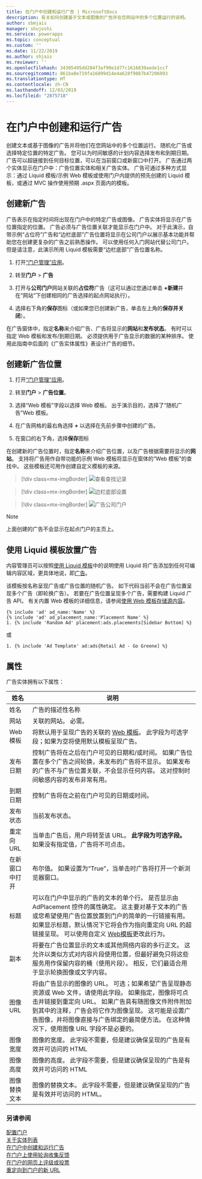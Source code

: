 ```yaml
---
title: 在门户中创建和运行广告 | MicrosoftDocs
description: 有关如何创建基于文本或图像的广告并在您网站中的多个位置运行的说明。
author: sbmjais
manager: shujoshi
ms.service: powerapps
ms.topic: conceptual
ms.custom: ''
ms.date: 11/22/2019
ms.author: shjais
ms.reviewer: ''
ms.openlocfilehash: 34305495dd284f3af99e1d77c1616839aede1cc7
ms.sourcegitcommit: 861ba8e719fa16899d14e4a628f9087b47206993
ms.translationtype: HT
ms.contentlocale: zh-CN
ms.lasthandoff: 12/03/2019
ms.locfileid: "2875718"
---
```

# <a name="create-and-run-advertisements-on-a-portal"></a>在门户中创建和运行广告

创建文本或基于图像的广告并将他们在您网站中的多个位置运行。 随机化广告或选择特定位置的特定广告。 您可以为时间敏感的计划内容选择发布和到期日期。 广告可以超链接到任何目标位置，可以在当前窗口或新窗口中打开。 广告通过两个实体显示在门户中：广告位置实体和相关广告实体。 广告可通过多种方式显示：通过 Liquid 模板/示例 Web 模板或使用门户内提供的预先创建的 Liquid 模板，或通过 MVC 操作使用预期 .aspx 页面内的模板。

## <a name="create-a-new-advertisement"></a>创建新广告

广告表示在指定时间将出现在门户中的特定广告或图像。 广告实体将显示在广告位置指定的位置。 广告必须与广告位置关联才能显示在门户中。 对于此演示，自带示例“占位符”广告和“边栏底部”广告位置将显示在公司门户以展示基本功能并帮助您在创建更复杂的广告之前熟悉操作。 可以使用任何入门网站代替公司门户。 但是请注意，此演示所用 Liquid 模板需要“边栏底部”广告位置名称。

1. 打开[“门户管理”应用](configure-portal.md)。

2. 转至**门户** > **广告**

3. 打开与**公司门户**网站关联的**占位符**广告（这可以通过您通过单击 **+新建**并在“网站”下创建相同的广告选择的起点网站执行）。 

4. 选择右下角的**保存**图标（或如果您已创建新广告，单击左上角的**保存并关闭**）。

在广告窗体中，指定**名称**来介绍广告、广告将显示的**网站**和**发布状态**。 有时可以指定 Web 模板和发布/到期日期。 必须提供用于广告显示的数据的某种排序。 使用此指南中后面的《广告实体属性》表设计广告的细节。


## <a name="create-a-new-advertisement-placements"></a>创建新广告位置

1. 打开[“门户管理”应用](configure-portal.md)。

2. 转至**门户** > **广告位置**。

3. 选择“Web 模板”字段以选择 Web 模板。 出于演示目的，选择了“随机广告”Web 模板。

4. 在广告网格的最右角选择 **+** 以选择在先前步骤中创建的广告。

5. 在窗口的右下角，选择**保存**图标

在创建新的广告位置时，指定**名称**来介绍广告位置，以及广告根据需要将显示的**网站**。 支持将广告用作自带功能的示例 Web 模板将显示在窗体的“Web 模板”的查找中。 这些模板还可用作创建自定义模板的来源。

> [!div class=mx-imgBorder]
> ![查看查找记录](../media/see-lookup-record.png "查看查找记录")  

> [!div class=mx-imgBorder]
> ![边栏底部设置](../media/set-sidebar-bottom.png "边栏底部设置")  

> [!div class=mx-imgBorder]
> ![广告公司门户](../media/ad-company-portal.png "广告公司门户")  

> [!NOTE] 
> 上面创建的广告不会显示在起点门户的主页上。

## <a name="using-liquid-templates-to-place-advertisements"></a>使用 Liquid 模板放置广告

内容管理员可以按照[使用 Liquid 模板](../liquid/liquid-overview.md)中的说明使用 Liquid 将广告添加到任何可编辑内容区域，更具体地说，即[广告](../liquid/liquid-objects.md#ads)。

该模板按名称呈现广告或广告位置的随机广告。 如下代码当前不会在广告位置呈现多个广告（即轮换广告）。 若要在广告位置呈现多个广告，需要构建 Liquid 广告 API。 有关内置 Web 模板的详细信息，请参阅[使用 Web 模板存储源内容](../liquid/store-content-web-templates.md)。

```
{% include 'ad' ad_name:'Name' %}
{% include 'ad' ad_placement_name:'Placement Name' %}
1. {% include 'Random Ad' placement:ads.placements[Sidebar Bottom] %}
```
或 

```
1. {% include 'Ad Template' ad:ads{Retail Ad - Go Greene] %}
```


## <a name="attributes"></a>属性

广告实体拥有以下属性：


|        姓名        |                                                                                                                                                                                                                                             说明                                                                                                                                                                                                                                              |
|--------------------|------------------------------------------------------------------------------------------------------------------------------------------------------------------------------------------------------------------------------------------------------------------------------------------------------------------------------------------------------------------------------------------------------------------------------------------------------------------------------------------------------|
|        姓名        |                                                                                                                                                                                                                                    广告的描述性名称                                                                                                                                                                                                                                     |
|      网站       |                                                                                                                                                                                                                                  关联的网站。 必需。                                                                                                                                                                                                                                   |
|    Web 模板    |                                                                                                                                                将默认用于呈现广告的关联的 [Web 模板](../liquid/store-content-web-templates.md)。 此字段为可选字段；如果为空将使用默认模板呈现广告。                                                                                                                                                |
|    发布日期    |                                                                                      控制广告将在之后在门户可见的日期和/或时间。 如果广告位置在多个广告之间轮换，未发布的广告将不显示。 如果发布的广告不与广告位置关联，不会显示任何内容。 这对控制时间敏感内容的发布非常有用。                                                                                      |
|  到期日期   |                                                                                                                                                                                                             控制广告将在之前在门户可见的日期或时间。                                                                                                                                                                                                             |
|  发布状态  |                                                                                                                                                                                                                                    当前发布状态。                                                                                                                                                                                                                                     |
|    重定向 URL    |                                                                                                                                                                                当单击广告后，用户将转至该 URL。 **此字段为可选字段。** 如果没有指定值，广告将不可点击。                                                                                                                                                                                 |
| 在新窗口中打开 |                                                                                                                                                                                                             布尔值。 如果设置为“True”，当单击时广告将打开一个新浏览器窗口。                                                                                                                                                                                                             |
|       标题        |  可以在门户中显示的广告的文本的单个行。 是否显示由 AdPlacement 控件的属性确定。 这主要对基于文本的广告或您希望使用广告位置放置到门户的简单的一行链接有用。 如果显示标题，默认情况下它将会作为指向重定向 URL 的超链接呈现。 可以使用自定义 [Web模板](../liquid/store-content-web-templates.md)更改此行为。   |
|        副本        |                                                                      将要在广告位置显示的文本或其他网络内容的多行正文。 这允许以类似方式对内容片段使用位置，但最好避免只将这些服务用作保留内容的桶（使用片段）。 相反，它们最适合用于显示轮换图像或文字内容。                                                                      |
|     图像 URL      | 将由广告显示的图像的 URL。 可选；如果希望广告呈现静态资源或 Web 文件，请使用此字段。 如果指定，图像将可点击并链接到重定向 URL。 如果广告具有随图像文件附件附加到其中的注释，广告会将它作为图像呈现。 这可能是设置广告图像，并将图像直接与广告绑定的最简便方法。 在这种情况下，使用图像 URL 字段不是必要的。 |
|    图像宽度     |                                                                                                                                                                                    图像的宽度。 此字段不需要，但是建议确保呈现的广告是有效并可访问的 HTML                                                                                                                                                                                     |
|    图像高度    |                                                                                                                                                                                    图像的高度。 此字段不需要，但是建议确保呈现的广告是有效并可访问的 HTML                                                                                                                                                                                    |
|   图像替换文本   |                                                                                                                                                                                  图像的替换文本。 此字段不需要，但是建议确保呈现的广告是有效并可访问的 HTML。                                                                                                                                                                                  |

### <a name="see-also"></a>另请参阅

[配置门户](configure-portal.md)  
[关于实体列表](entity-lists.md)  
[在门户中创建和运行广告](create-run-advertisement.md)  
[在门户上使用轮询收集反馈](gather-feedback-poll.md)  
[在门户的网页上评级或投票](rate-webpage.md)  
[重定向到门户的新 URL](add-redirect-url.md)  

